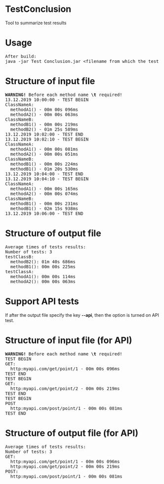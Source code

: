 # TestConclusion
Tool to summarize test results 

# Usage
<pre>
After build:
java -jar Test_Conclusion.jar &lt;filename_from_which_the_test_results_are_read&gt; &lt;filename_in_which_the_result_summarize_is_written&gt; <i>Optional Third Parameter</i> --api
</pre>

# Structure of input file
<pre>
<b>WARNING!</b> Before each method name <b>\t</b> required!
13.12.2019 10:00:00 - TEST BEGIN
ClassNameA:
  methodA1() - 00m 00s 096ms
  methodA2() - 00m 00s 063ms
ClassNameB:
  methodB1() - 00m 00s 219ms
  methodB2() - 01m 25s 589ms
13.12.2019 10:02:00 - TEST END
13.12.2019 10:02:10 - TEST BEGIN
ClassNameA:
  methodA1() - 00m 00s 081ms
  methodA2() - 00m 00s 051ms
ClassNameB:
  methodB1() - 00m 00s 224ms
  methodB1() - 01m 20s 530ms
13.12.2019 10:04:00 - TEST END
13.12.2019 10:04:10 - TEST BEGIN
ClassNameA:
  methodA1() - 00m 00s 165ms
  methodA2() - 00m 00s 074ms
ClassNameB:
  methodB1() - 00m 00s 231ms
  methodB1() - 02m 15s 938ms
13.12.2019 10:06:00 - TEST END
</pre>

# Structure of output file
<pre>
Average times of tests results:
Number of tests: 3
testClassB:
  methodB2(): 01m 40s 686ms
  methodB1(): 00m 00s 225ms
testClassA:
  methodA1(): 00m 00s 114ms
  methodA2(): 00m 00s 063ms
</pre>

# Support API tests
If after the output file specify the key <b>--api</b>, then the option is turned on API test.

# Structure of input file (for API)
<pre>
<b>WARNING!</b> Before each method name <b>\t</b> required!
TEST BEGIN
GET:
  http:myapi.com/get/point/1 - 00m 00s 096ms
TEST END
TEST BEGIN
GET:
  http:myapi.com/get/point/2 - 00m 00s 219ms
TEST END
TEST BEGIN
POST
  http:myapi.com/post/point/1 - 00m 00s 081ms
TEST END
</pre>

# Structure of output file (for API)
<pre>
Average times of tests results:
Number of tests: 3
GET:
  http:myapi.com/get/point/1 - 00m 00s 096ms
  http:myapi.com/get/point/2 - 00m 00s 219ms
POST:
  http:myapi.com/post/point/1 - 00m 00s 081ms
</pre>

